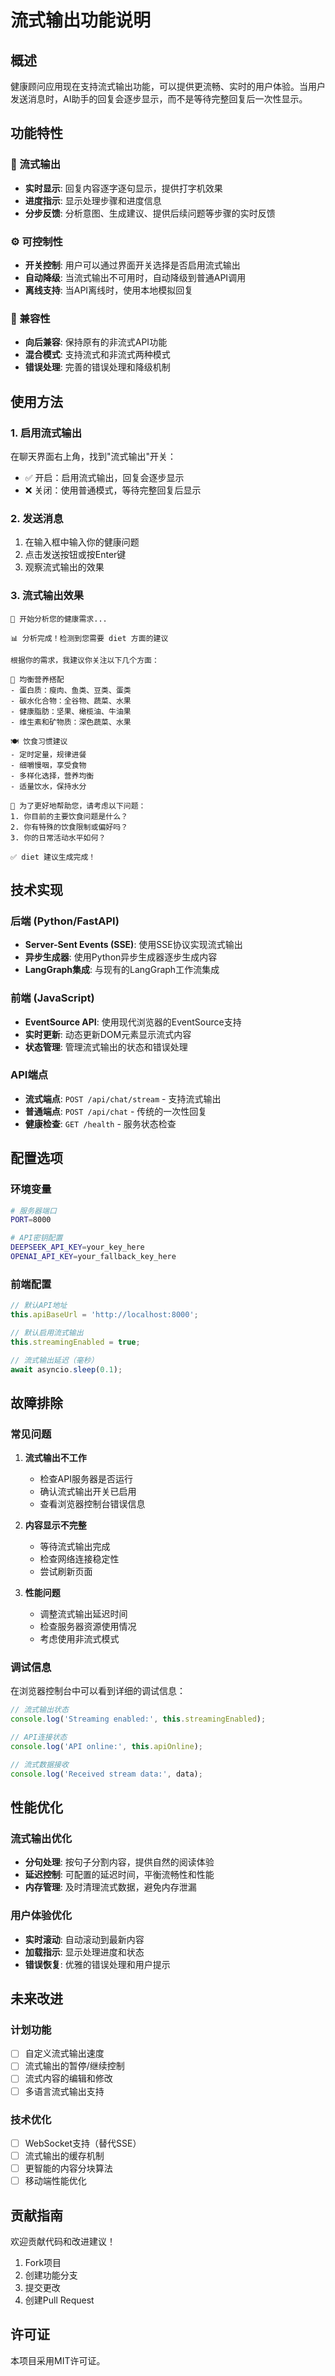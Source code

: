 # 流式输出功能说明

## 概述

健康顾问应用现在支持流式输出功能，可以提供更流畅、实时的用户体验。当用户发送消息时，AI助手的回复会逐步显示，而不是等待完整回复后一次性显示。

## 功能特性

### 🚀 流式输出
- **实时显示**: 回复内容逐字逐句显示，提供打字机效果
- **进度指示**: 显示处理步骤和进度信息
- **分步反馈**: 分析意图、生成建议、提供后续问题等步骤的实时反馈

### ⚙️ 可控制性
- **开关控制**: 用户可以通过界面开关选择是否启用流式输出
- **自动降级**: 当流式输出不可用时，自动降级到普通API调用
- **离线支持**: 当API离线时，使用本地模拟回复

### 🔄 兼容性
- **向后兼容**: 保持原有的非流式API功能
- **混合模式**: 支持流式和非流式两种模式
- **错误处理**: 完善的错误处理和降级机制

## 使用方法

### 1. 启用流式输出
在聊天界面右上角，找到"流式输出"开关：
- ✅ 开启：启用流式输出，回复会逐步显示
- ❌ 关闭：使用普通模式，等待完整回复后显示

### 2. 发送消息
1. 在输入框中输入你的健康问题
2. 点击发送按钮或按Enter键
3. 观察流式输出的效果

### 3. 流式输出效果
```
🌱 开始分析您的健康需求...

📊 分析完成！检测到您需要 diet 方面的建议

根据你的需求，我建议你关注以下几个方面：

🥗 均衡营养搭配
- 蛋白质：瘦肉、鱼类、豆类、蛋类
- 碳水化合物：全谷物、蔬菜、水果
- 健康脂肪：坚果、橄榄油、牛油果
- 维生素和矿物质：深色蔬菜、水果

🍽️ 饮食习惯建议
- 定时定量，规律进餐
- 细嚼慢咽，享受食物
- 多样化选择，营养均衡
- 适量饮水，保持水分

🤔 为了更好地帮助您，请考虑以下问题：
1. 你目前的主要饮食问题是什么？
2. 你有特殊的饮食限制或偏好吗？
3. 你的日常活动水平如何？

✅ diet 建议生成完成！
```

## 技术实现

### 后端 (Python/FastAPI)
- **Server-Sent Events (SSE)**: 使用SSE协议实现流式输出
- **异步生成器**: 使用Python异步生成器逐步生成内容
- **LangGraph集成**: 与现有的LangGraph工作流集成

### 前端 (JavaScript)
- **EventSource API**: 使用现代浏览器的EventSource支持
- **实时更新**: 动态更新DOM元素显示流式内容
- **状态管理**: 管理流式输出的状态和错误处理

### API端点
- **流式端点**: `POST /api/chat/stream` - 支持流式输出
- **普通端点**: `POST /api/chat` - 传统的一次性回复
- **健康检查**: `GET /health` - 服务状态检查

## 配置选项

### 环境变量
```bash
# 服务器端口
PORT=8000

# API密钥配置
DEEPSEEK_API_KEY=your_key_here
OPENAI_API_KEY=your_fallback_key_here
```

### 前端配置
```javascript
// 默认API地址
this.apiBaseUrl = 'http://localhost:8000';

// 默认启用流式输出
this.streamingEnabled = true;

// 流式输出延迟（毫秒）
await asyncio.sleep(0.1);
```

## 故障排除

### 常见问题

1. **流式输出不工作**
   - 检查API服务器是否运行
   - 确认流式输出开关已启用
   - 查看浏览器控制台错误信息

2. **内容显示不完整**
   - 等待流式输出完成
   - 检查网络连接稳定性
   - 尝试刷新页面

3. **性能问题**
   - 调整流式输出延迟时间
   - 检查服务器资源使用情况
   - 考虑使用非流式模式

### 调试信息
在浏览器控制台中可以看到详细的调试信息：
```javascript
// 流式输出状态
console.log('Streaming enabled:', this.streamingEnabled);

// API连接状态
console.log('API online:', this.apiOnline);

// 流式数据接收
console.log('Received stream data:', data);
```

## 性能优化

### 流式输出优化
- **分句处理**: 按句子分割内容，提供自然的阅读体验
- **延迟控制**: 可配置的延迟时间，平衡流畅性和性能
- **内存管理**: 及时清理流式数据，避免内存泄漏

### 用户体验优化
- **实时滚动**: 自动滚动到最新内容
- **加载指示**: 显示处理进度和状态
- **错误恢复**: 优雅的错误处理和用户提示

## 未来改进

### 计划功能
- [ ] 自定义流式输出速度
- [ ] 流式输出的暂停/继续控制
- [ ] 流式内容的编辑和修改
- [ ] 多语言流式输出支持

### 技术优化
- [ ] WebSocket支持（替代SSE）
- [ ] 流式输出的缓存机制
- [ ] 更智能的内容分块算法
- [ ] 移动端性能优化

## 贡献指南

欢迎贡献代码和改进建议！

1. Fork项目
2. 创建功能分支
3. 提交更改
4. 创建Pull Request

## 许可证

本项目采用MIT许可证。
